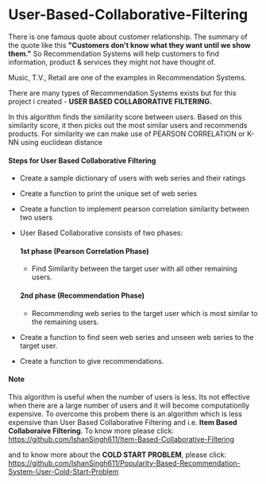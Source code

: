 # User-Based-Collaborative-Filtering

There is one famous quote about customer relationship. The summary of the quote like this <b>"Customers don't know what they want until we show them."</b> So Recommendation Systems will help customers to find information, product & services they might not have thought of.


Music, T.V., Retail are one of the examples in Recommendation Systems.

There are many types of Recommendation Systems exists but for this project i created - <b>USER BASED COLLABORATIVE FILTERING.</b>

In this algorithm finds the similarity score between users. Based on this similarity score, it then picks out the most similar users and recommends products. For similarity we can make use of PEARSON CORRELATION or K-NN using euclidean distance

#### Steps for User Based Collaborative Filtering
- Create a sample dictionary of users with web series and their ratings
- Create a function to print the unique set of web series
- Create a function to implement pearson correlation similarity between two users
- User Based Collaborative consists of two phases:
  #### 1st phase (Pearson Correlation Phase)
  - Find Similarity between the target user with all other remaining users.
  #### 2nd phase (Recommendation Phase)
  - Recommending web series to the target user which is most similar to the remaining users.

- Create a function to find seen web series and unseen web series to the target user.
- Create a function to give recommendations.


#### Note
This algorithm is useful when the number of users is less. Its not effective when there are a large number of users and it will become computationlly expensive. To overcome this probem there is an algorithm which is less expensive than User Based Collaborative Filtering and i.e. <b>Item Based Collaboraive Filtering</b>. To know more please click:
https://github.com/IshanSingh611/Item-Based-Collaborative-Filtering

and to know more about the <b>COLD START PROBLEM</b>, please click: https://github.com/IshanSingh611/Popularity-Based-Recommendation-System-User-Cold-Start-Problem
  
  
 


 
